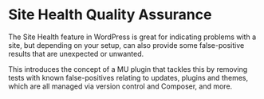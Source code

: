 # Site Health Quality Assurance

The Site Health feature in WordPress is great for indicating problems with a site, but depending on your setup, can also provide some false-positive results that are unexpected or unwanted.

This introduces the concept of a MU plugin that tackles this by removing tests with known false-positives relating to updates, plugins and themes, which are all managed via version control and Composer, and more.
